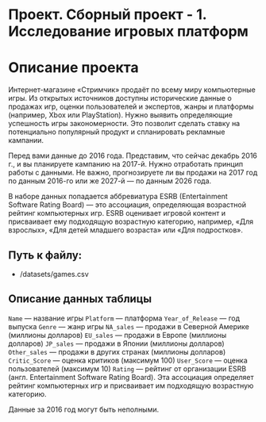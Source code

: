 # Проект. Сборный проект - 1. Исследование игровых платформ

# Описание проекта

Интернет-магазине «Стримчик» продаёт по всему миру компьютерные игры. Из открытых источников доступны исторические данные о продажах игр, оценки пользователей и экспертов, жанры и платформы (например, Xbox или PlayStation). Нужно выявить определяющие успешность игры закономерности. Это позволит сделать ставку на потенциально популярный продукт и спланировать рекламные кампании.

Перед вами данные до 2016 года. Представим, что сейчас декабрь 2016 г., и вы планируете кампанию на 2017-й. Нужно отработать принцип работы с данными. Не важно, прогнозируете ли вы продажи на 2017 год по данным 2016-го или же 2027-й — по данным 2026 года.

В наборе данных попадается аббревиатура ESRB (Entertainment Software Rating Board) — это ассоциация, определяющая возрастной рейтинг компьютерных игр. ESRB оценивает игровой контент и присваивает ему подходящую возрастную категорию, например, «Для взрослых», «Для детей младшего возраста» или «Для подростков».

## Путь к файлу:

  - /datasets/games.csv
  
## Описание данных таблицы

`Name` — название игры
`Platform` — платформа
`Year_of_Release` — год выпуска
`Genre` — жанр игры
`NA_sales` — продажи в Северной Америке (миллионы долларов)
`EU_sales` — продажи в Европе (миллионы долларов)
`JP_sales` — продажи в Японии (миллионы долларов)
`Other_sales` — продажи в других странах (миллионы долларов)
`Critic_Score` — оценка критиков (максимум 100)
`User_Score` — оценка пользователей (максимум 10)
`Rating` — рейтинг от организации ESRB (англ. Entertainment Software Rating Board). Эта ассоциация определяет рейтинг компьютерных игр и присваивает им подходящую возрастную категорию.

Данные за 2016 год могут быть неполными.
